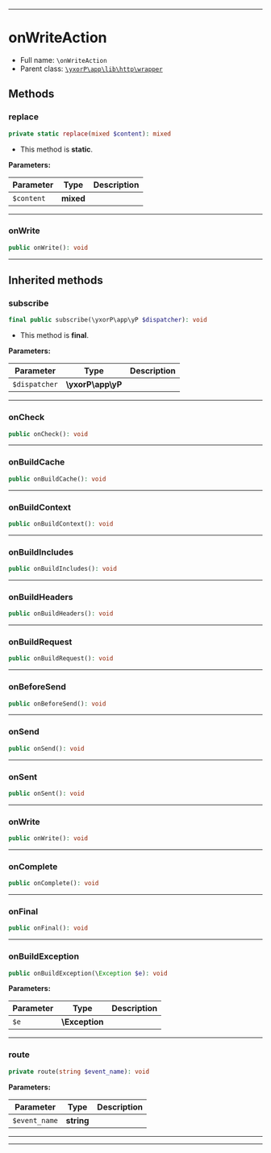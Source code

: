 ***

# onWriteAction





* Full name: `\onWriteAction`
* Parent class: [`\yxorP\app\lib\http\wrapper`](./yxorP/app/lib/http/wrapper.md)




## Methods


### replace



```php
private static replace(mixed $content): mixed
```



* This method is **static**.




**Parameters:**

| Parameter | Type | Description |
|-----------|------|-------------|
| `$content` | **mixed** |  |




***

### onWrite



```php
public onWrite(): void
```











***


## Inherited methods


### subscribe



```php
final public subscribe(\yxorP\app\yP $dispatcher): void
```





* This method is **final**.


**Parameters:**

| Parameter | Type | Description |
|-----------|------|-------------|
| `$dispatcher` | **\yxorP\app\yP** |  |




***

### onCheck



```php
public onCheck(): void
```











***

### onBuildCache



```php
public onBuildCache(): void
```











***

### onBuildContext



```php
public onBuildContext(): void
```











***

### onBuildIncludes



```php
public onBuildIncludes(): void
```











***

### onBuildHeaders



```php
public onBuildHeaders(): void
```











***

### onBuildRequest



```php
public onBuildRequest(): void
```











***

### onBeforeSend



```php
public onBeforeSend(): void
```











***

### onSend



```php
public onSend(): void
```











***

### onSent



```php
public onSent(): void
```











***

### onWrite



```php
public onWrite(): void
```











***

### onComplete



```php
public onComplete(): void
```











***

### onFinal



```php
public onFinal(): void
```











***

### onBuildException



```php
public onBuildException(\Exception $e): void
```








**Parameters:**

| Parameter | Type | Description |
|-----------|------|-------------|
| `$e` | **\Exception** |  |




***

### route



```php
private route(string $event_name): void
```








**Parameters:**

| Parameter | Type | Description |
|-----------|------|-------------|
| `$event_name` | **string** |  |




***


***

